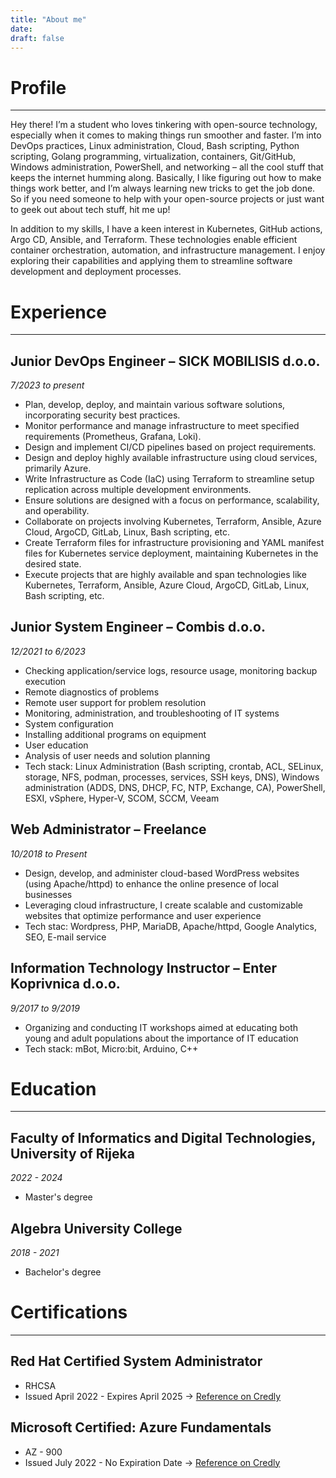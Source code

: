 ```yaml
---
title: "About me"
date: 
draft: false
---
```


# Profile
---
Hey there! I’m a student who loves tinkering with open-source technology, especially when it comes to making things run smoother and faster. I’m into DevOps practices, Linux administration, Cloud, Bash scripting, Python scripting, Golang programming, virtualization, containers, Git/GitHub, Windows administration, PowerShell, and networking – all the cool stuff that keeps the internet humming along. Basically, I like figuring out how to make things work better, and I’m always learning new tricks to get the job done. So if you need someone to help with your open-source projects or just want to geek out about tech stuff, hit me up!

In addition to my skills, I have a keen interest in Kubernetes, GitHub actions, Argo CD, Ansible, and Terraform. These technologies enable efficient container orchestration, automation, and infrastructure management. I enjoy exploring their capabilities and applying them to streamline software development and deployment processes.

# Experience
---

## Junior DevOps Engineer – SICK MOBILISIS d.o.o.
*7/2023 to present*
- Plan, develop, deploy, and maintain various software solutions, incorporating security best practices.
- Monitor performance and manage infrastructure to meet specified requirements (Prometheus, Grafana, Loki).
- Design and implement CI/CD pipelines based on project requirements.
- Design and deploy highly available infrastructure using cloud services, primarily Azure.
- Write Infrastructure as Code (IaC) using Terraform to streamline setup replication across multiple development environments.
- Ensure solutions are designed with a focus on performance, scalability, and operability.
- Collaborate on projects involving Kubernetes, Terraform, Ansible, Azure Cloud, ArgoCD, GitLab, Linux, Bash scripting, etc.
- Create Terraform files for infrastructure provisioning and YAML manifest files for Kubernetes service deployment, maintaining Kubernetes in the desired state.
- Execute projects that are highly available and span technologies like Kubernetes, Terraform, Ansible, Azure Cloud, ArgoCD, GitLab, Linux, Bash scripting, etc.

## Junior System Engineer – Combis d.o.o.
*12/2021 to 6/2023*
- Checking application/service logs, resource usage, monitoring backup execution
- Remote diagnostics of problems
- Remote user support for problem resolution
- Monitoring, administration, and troubleshooting of IT systems
- System configuration
- Installing additional programs on equipment
- User education
- Analysis of user needs and solution planning
- Tech stack: Linux Administration (Bash scripting, crontab, ACL, SELinux, storage, NFS, podman, processes, services, SSH keys, DNS), Windows administration (ADDS, DNS, DHCP, FC, NTP, Exchange, CA), PowerShell, ESXI, vSphere, Hyper-V, SCOM, SCCM, Veeam


## Web Administrator – Freelance
*10/2018 to Present*
- Design, develop, and administer cloud-based WordPress websites (using Apache/httpd) to enhance the online presence of local businesses
- Leveraging cloud infrastructure, I create scalable and customizable websites that optimize performance and user experience
- Tech stac: Wordpress, PHP, MariaDB, Apache/httpd, Google Analytics, SEO, E-mail service


## Information Technology Instructor – Enter Koprivnica d.o.o.
*9/2017 to 9/2019*
- Organizing and conducting IT workshops aimed at educating both young and adult populations about the importance of IT education
- Tech stack: mBot, Micro:bit, Arduino, C++

# Education
---

## Faculty of Informatics and Digital Technologies, University of Rijeka
*2022 - 2024*
- Master's degree

## Algebra University College
*2018 - 2021*
- Bachelor's degree

# Certifications
---

## Red Hat Certified System Administrator
- RHCSA
- Issued April 2022 - Expires April 2025 -> [Reference on Credly](https://www.credly.com/badges/00733b40-0d36-48cc-94b0-363368f49a2d/public_url)  

## Microsoft Certified: Azure Fundamentals
- AZ - 900
- Issued July 2022 - No Expiration Date -> [Reference on Credly](https://www.credly.com/badges/8982b5e9-72f2-4312-ad69-6b31375a60d6/public_url)  
